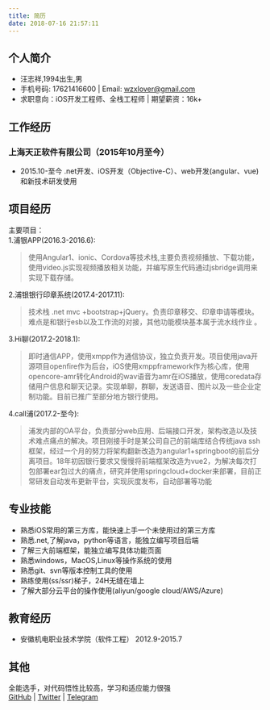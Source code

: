 ```yaml
---
title: 简历
date: 2018-07-16 21:57:11
---
```

## 个人简介
* 汪志祥,1994出生,男
* 手机号码: 17621416600 | Email: wzxlover@gmail.com
* 求职意向：iOS开发工程师、全栈工程师 | 期望薪资：16k+

## 工作经历
### 上海天正软件有限公司（2015年10月至今）
- 2015.10-至今 .net开发、iOS开发（Objective-C）、web开发(angular、vue)和新技术研发使用

## 项目经历
主要项目：  
1.浦银APP(2016.3-2016.6):  

>使用Angular1、ionic、Cordova等技术栈,主要负责视频播放、下载功能，使用video.js实现视频播放相关功能，并编写原生代码通过jsbridge调用来实现下载存储。  

2.浦银银行印章系统(2017.4-2017.11):  
>技术栈 .net mvc +bootstrap+jQuery。负责印章移交、印章申请等模块。难点是和银行esb以及工作流的对接，其他功能模块基本属于流水线作业 。

3.Hi聊(2017.2-2018.1):
>即时通信APP，使用xmpp作为通信协议，独立负责开发。项目使用java开源项目openfire作为后台，iOS使用xmppframework作为核心库，使用opencore-amr转化Android的wav语音为amr在iOS播放，使用coredata存储用户信息和聊天记录。实现单聊，群聊，发送语音、图片以及一些企业定制功能。目前已推广至部分地方银行使用。  

4.call浦(2017.2-至今):
>浦发内部的OA平台，负责部分web应用、后端接口开发，架构改造以及技术难点痛点的解决。项目刚接手时是某公司自己的前端库结合传统java ssh框架，经过一个月的努力将架构翻新改造为angular1+springboot的前后分离项目。18年初因银行要求又慢慢将前端框架改造为vue2，为解决每次打包部署ear包过大的痛点，研究并使用springcloud+docker来部署，目前正常研发自动发布更新平台，实现灰度发布，自动部署等功能

## 专业技能
- 熟悉iOS常用的第三方库，能快速上手一个未使用过的第三方库
- 熟悉.net,了解java，python等语言，能独立编写项目后端
- 了解三大前端框架，能独立编写具体功能页面
- 熟悉windows，MacOS,Linux等操作系统的使用
- 熟悉git、svn等版本控制工具的使用
- 熟练使用(ss/ssr)梯子，24H无缝在墙上
- 了解大部分云平台的操作使用(aliyun/google cloud/AWS/Azure)

## 教育经历
- 安徽机电职业技术学院（软件工程） 2012.9-2015.7

## 其他
全能选手，对代码悟性比较高，学习和适应能力很强  
[GitHub](https://github.com/UnderMistake) | [Twitter](https://twitter.com/wzxlover) | [Telegram](https://t.me/apllo)